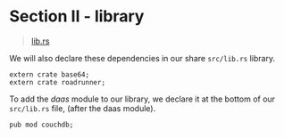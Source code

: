 # Section II - library

> [lib.rs](https://github.com/dsietz/rust-daas/blob/master/src/lib.rs)

We will also declare these dependencies in our share `src/lib.rs` library.

```text
extern crate base64;
extern crate roadrunner;
```

To add the _daas_ module to our library, we declare it at the bottom of our `src/lib.rs` file, \(after the daas module\).

```text
pub mod couchdb;
```


